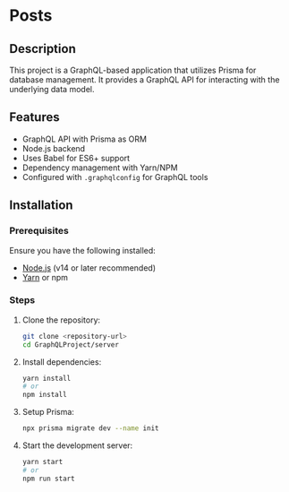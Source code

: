 # Posts

## Description
This project is a GraphQL-based application that utilizes Prisma for database management. It provides a GraphQL API for interacting with the underlying data model.

## Features
- GraphQL API with Prisma as ORM
- Node.js backend
- Uses Babel for ES6+ support
- Dependency management with Yarn/NPM
- Configured with `.graphqlconfig` for GraphQL tools

## Installation
### Prerequisites
Ensure you have the following installed:
- [Node.js](https://nodejs.org/) (v14 or later recommended)
- [Yarn](https://yarnpkg.com/) or npm

### Steps
1. Clone the repository:
   
   ```sh
   git clone <repository-url>
   cd GraphQLProject/server
   ```
3. Install dependencies:
   
   ```sh
   yarn install
   # or
   npm install
   ```
5. Setup Prisma:
    ```sh
   npx prisma migrate dev --name init
   ```
6. Start the development server:
     ```sh
    yarn start
   # or
   npm run start
   ```
